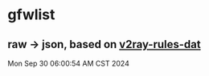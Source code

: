 # gfwlist
## raw -> json, based on [v2ray-rules-dat](https://github.com/Loyalsoldier/v2ray-rules-dat)
Mon Sep 30 06:00:54 AM CST 2024

